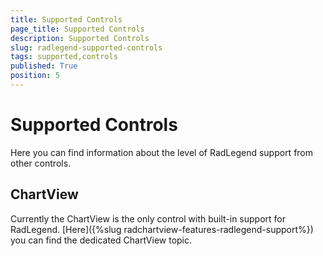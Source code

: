 ```yaml
---
title: Supported Controls
page_title: Supported Controls
description: Supported Controls
slug: radlegend-supported-controls
tags: supported,controls
published: True
position: 5
---
```


# Supported Controls

Here you can find information about the level of RadLegend support from other controls.      

## ChartView

Currently the ChartView is the only control with built-in support for RadLegend. [Here]({%slug radchartview-features-radlegend-support%}) you can find the dedicated ChartView topic.